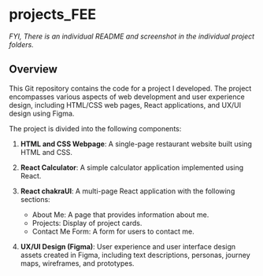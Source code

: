 # projects_FEE

*FYI, There is an individual README and screenshot in the individual project folders.*

## Overview

This Git repository contains the code for a project I developed. The project encompasses various aspects of web development and user experience design, including HTML/CSS web pages, React applications, and UX/UI design using Figma.

The project is divided into the following components:

1. **HTML and CSS Webpage**: A single-page restaurant website built using HTML and CSS.

2. **React Calculator**: A simple calculator application implemented using React.

3. **React chakraUI**: A multi-page React application with the following sections:
   - About Me: A page that provides information about me.
   - Projects: Display of project cards.
   - Contact Me Form: A form for users to contact me.

4. **UX/UI Design (Figma)**: User experience and user interface design assets created in Figma, including text descriptions, personas, journey maps, wireframes, and prototypes.


